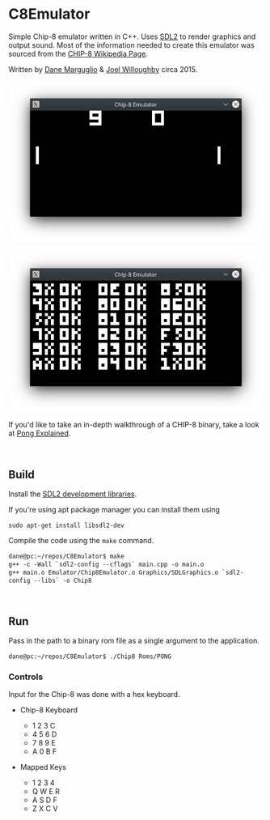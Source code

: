 # C8Emulator
Simple Chip-8 emulator written in C++. Uses [SDL2](https://www.libsdl.org/) to render graphics and output sound. Most of the information needed to create this emulator was sourced from the [CHIP-8 Wikipedia Page](https://en.wikipedia.org/wiki/CHIP-8).

Written by [Dane Marguglio](https://github.com/danemarguglio) & [Joel Willoughby](https://github.com/JoelWilloughby) circa 2015.


![Pong](Images/pong.png "Pong")

![Opcode-Test](Images/opcode_test.png "Opcode-test")




If you'd like to take an in-depth walkthrough of a CHIP-8 binary, take a look at [Pong Explained](Pong_Explained.md).


<br/>

## Build

Install the [SDL2 development libraries](https://www.libsdl.org/download-2.0.php).

If you're using apt package manager you can install them using 
```console
sudo apt-get install libsdl2-dev
```

Compile the code using the `make` command.
```console
dane@pc:~/repos/C8Emulator$ make
g++ -c -Wall `sdl2-config --cflags` main.cpp -o main.o
g++ main.o Emulator/Chip8Emulator.o Graphics/SDLGraphics.o `sdl2-config --libs` -o Chip8
```


<br/>

## Run
Pass in the path to a binary rom file as a single argument to the application.
```console
dane@pc:~/repos/C8Emulator$ ./Chip8 Roms/PONG
```

### Controls
Input for the Chip-8 was done with a hex keyboard.
- Chip-8 Keyboard
  - 1 2 3 C
  - 4 5 6 D
  - 7 8 9 E
  - A 0 B F


- Mapped Keys
  - 1 2 3 4
  - Q W E R
  - A S D F
  - Z X C V
